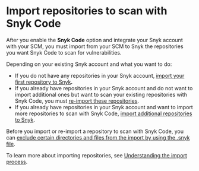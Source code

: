 # Import repositories to scan with Snyk Code

After you enable the **Snyk Code** option and integrate your Snyk account with your SCM, you must import from your SCM to Snyk the repositories you want Snyk Code to scan for vulnerabilities.

Depending on your existing Snyk account and what you want to do:

* If you do not have any repositories in your Snyk account, [import your first repository to Snyk](../../../scan-application-code/snyk-code/snyk-code-and-your-repositories/importing-your-first-repository-to-snyk.md)**.**
* If you already have repositories in your Snyk account and do not want to import additional ones but want to scan your existing repositories with Snyk Code, you must [re-import these repositories](../../../scan-application-code/snyk-code/snyk-code-and-your-repositories/re-importing-existing-repositories-for-snyk-code-testing.md).
* If you already have repositories in your Snyk account and want to import more repositories to scan with Snyk Code, [import additional repositories to Snyk](../../../scan-application-code/snyk-code/snyk-code-and-your-repositories/importing-additional-repositories-to-snyk.md).

Before you import or re-import a repository to scan with Snyk Code, you can [exclude certain directories and files from the import by using the .snyk file](../../../scan-application-code/snyk-code/snyk-code-and-your-repositories/excluding-directories-and-files-from-the-import-process.md).

To learn more about importing repositories, see [Understanding the import process](../../../scan-application-code/snyk-code/snyk-code-and-your-repositories/understanding-the-import-process-on-the-web-ui.md).
